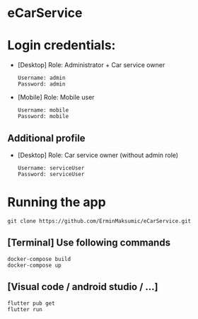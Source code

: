 # eCarService

# Login credentials:


- [Desktop] Role: Administrator + Car service owner

    ```
    Username: admin   
    Password: admin                                     
    ```
    
- [Mobile] Role: Mobile user

    ```
    Username: mobile
    Password: mobile          
    ```

## Additional profile

- [Desktop] Role: Car service owner (without admin role)

    ```
    Username: serviceUser
    Password: serviceUser           
    ```    


# Running the app

    git clone https://github.com/ErminMaksumic/eCarService.git
   


## [Terminal] Use following commands


    docker-compose build
    docker-compose up
    

## [Visual code / android studio / ...]

    flutter pub get
	flutter run
